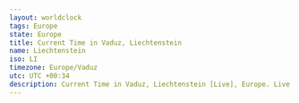```yaml
---
layout: worldclock
tags: Europe
state: Europe
title: Current Time in Vaduz, Liechtenstein
name: Liechtenstein
iso: LI
timezone: Europe/Vaduz
utc: UTC +00:34
description: Current Time in Vaduz, Liechtenstein [Live], Europe. Live update now time in Vaduz, timezone Europe/Vaduz, UTC +00:34, Country ISO code & Current Local Time.
---
```


